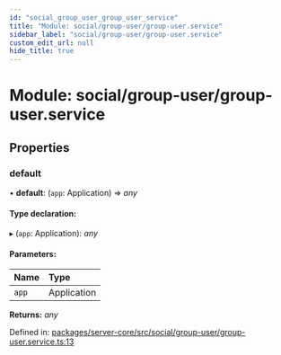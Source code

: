 ```yaml
---
id: "social_group_user_group_user_service"
title: "Module: social/group-user/group-user.service"
sidebar_label: "social/group-user/group-user.service"
custom_edit_url: null
hide_title: true
---
```


# Module: social/group-user/group-user.service

## Properties

### default

• **default**: (`app`: Application) => *any*

#### Type declaration:

▸ (`app`: Application): *any*

#### Parameters:

| Name | Type |
| :------ | :------ |
| `app` | Application |

**Returns:** *any*

Defined in: [packages/server-core/src/social/group-user/group-user.service.ts:13](https://github.com/xr3ngine/xr3ngine/blob/2d83606b6/packages/server-core/src/social/group-user/group-user.service.ts#L13)
